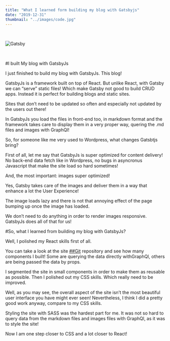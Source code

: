 ```yaml
---
title: "What I learned form building my blog with Gatsbyjs"
date: "2019-12-31"
thumbnail: "../images/code.jpg"
---
```


</br>

![Gatsby](./gatsby.png)

</br>

#I built My blog with GatsbyJs

I just finished to build my blog with GatsbyJs. This blog!

GatsbyJs is a framework built on top of React. But unlike React, with Gatsby we can “serve” static files! Which make Gatsby not good to build CRUD apps. Instead it is perfect for building blogs and static sites.

Sites that don’t need to be updated so often and especially not updated by the users out there!

In GatsbyJs you load the files in front-end too, in markdown format and the framework takes care to display them in a very proper way, quering the .md files and images with GraphQl!

So, for someone like me very used to Wordpress, what changes Gatsbtjs bring?

First of all, let me say that GatsbyJs is super optimized for content delivery!
No back-end data fetch like in Wordpress, no bugs in asyncronus Javascript that make the site load so hard sometimes!

And, the most important: images super optimized!

Yes, Gatsby takes care of the images and deliver them in a way that enhance a lot the User Experience!

The image loads lazy and there is not that annoying effect of the page bumping up once the image has loaded.

We don’t need to do anything in order to render images responsive. GatsbyJs does all of that for us!

#So, what I learned from building my blog with GatsbyJs?

Well, I polished my React skills first of all.

You can take a look at the site <a href=”https://github.com/bogadrian/gatsby-final”>##Git</a> repository and see how many components I built! Some are querying the data directly withGraphQl, others are being passed the data by props.

I segmented the site in small components in order to make them as reusable as possible.
Then I polished out my CSS skills. Which really need to be improved.

Well, as you may see, the overall aspect of the site isn’t the most beautiful user interface you have might ever seen!
Nevertheless, I think I did a pretty good work anyway, compare to my CSS skills.

Styling the site with SASS was the hardest part for me. It was not so hard to query data from the markdown files and images files with GraphQl, as it was to style the site!

Now I am one step closer to CSS and a lot closer to React!
